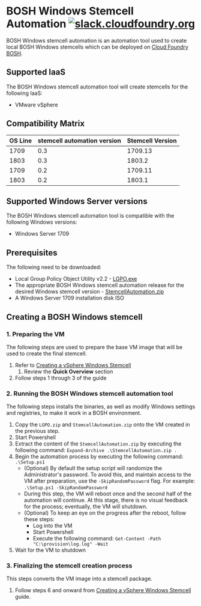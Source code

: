 # BOSH Windows Stemcell Automation [![slack.cloudfoundry.org](https://slack.cloudfoundry.org/badge.svg)](https://slack.cloudfoundry.org)

BOSH Windows stemcell automation is an automation tool used to create local BOSH Windows stemcells which can be deployed on [Cloud Foundry BOSH](https://bosh.io).

## Supported IaaS
The BOSH Windows stemcell automation tool will create stemcells for the following IaaS:
* VMware vSphere

## Compatibility Matrix

| OS Line | stemcell automation version | Stemcell Version
| :--- | --- | --- 
| 1709 | 0.3 | 1709.13
| 1803 | 0.3 | 1803.2 
| 1709 | 0.2 | 1709.11 
| 1803 | 0.2 | 1803.1 

## Supported Windows Server versions
The BOSH Windows stemcell automation tool is compatible with the following Windows versions:
* Windows Server 1709

## Prerequisites
The following need to be downloaded:
* Local Group Policy Object Utility v2.2 - [LGPO.exe](https://www.microsoft.com/en-us/download/details.aspx?id=55319)
* The appropriate BOSH Windows stemcell automation release for the desired Windows stemcell version - [StemcellAutomation.zip](https://github.com/cloudfoundry-incubator/bosh-windows-stemcell-automation/releases)
* A Windows Server 1709 installation disk ISO

## Creating a BOSH Windows stemcell
### 1. Preparing the VM
The following steps are used to prepare the base VM image that will be used to create the final stemcell.

1. Refer to [Creating a vSphere Windows Stemcell](https://github.com/cloudfoundry-incubator/bosh-windows-stemcell-builder/wiki/Creating-a-vSphere-Windows-Stemcell)
    1. Review the **Quick Overview** section
1. Follow steps 1 through 3 of the guide

### 2. Running the BOSH Windows stemcell automation tool
The following steps installs the binaries, as well as modify Windows settings and registries, to make it work in a BOSH environment.
1. Copy the `LGPO.zip` and `StemcellAutomation.zip` onto the VM created in the previous step.
1. Start Powershell
1. Extract the content of the `StemcellAutomation.zip` by executing the following command: `Expand-Archive .\StemcellAutomation.zip .`
1. Begin the automation process by executing the following command: `.\Setup.ps1`
    * (Optional) By default the setup script will randomize the Administrator's password. To avoid this, and maintain access to the VM after preparation, use the `-SkipRandomPassword` flag. For example: `.\Setup.ps1 -SkipRandomPassword`
    * During this step, the VM will reboot once and the second half of the automation will continue. At this stage, there is no visual feedback for the process; eventually, the VM will shutdown.
    * (Optional) To keep an eye on the progress after the reboot, follow these steps:
        * Log into the VM
        * Start Powershell
        * Execute the following command: `Get-Content -Path "C:\provision\log.log" -Wait`
1. Wait for the VM to shutdown

### 3. Finalizing the stemcell creation process
This steps converts the VM image into a stemcell package.

1. Follow steps 6 and onward from [Creating a vSphere Windows Stemcell](https://github.com/cloudfoundry-incubator/bosh-windows-stemcell-builder/wiki/Creating-a-vSphere-Windows-Stemcell) guide.
